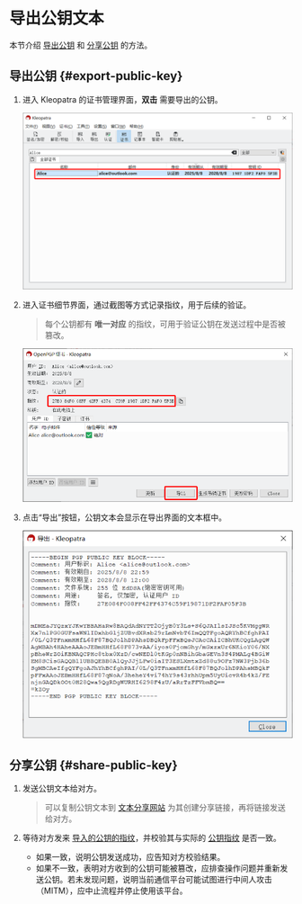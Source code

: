 # 导出公钥文本

本节介绍 [导出公钥](#export-public-key) 和 [分享公钥](#share-public-key) 的方法。

## 导出公钥 {#export-public-key}

1. 进入 Kleopatra 的证书管理界面，**双击** 需要导出的公钥。

    ![证书列表](export-public-key/certificates.png)

2. <a id="fingerprint"></a>进入证书细节界面，通过截图等方式记录指纹，用于后续的验证。

    > 每个公钥都有 **唯一对应** 的指纹，可用于验证公钥在发送过程中是否被篡改。

    ![证书细节](export-public-key/certificate-detail.png)

3. 点击“导出”按钮，公钥文本会显示在导出界面的文本框中。

    ![公钥文本](export-public-key/public-key-text.png)

## 分享公钥 {#share-public-key}

1. 发送公钥文本给对方。

    > 可以复制公钥文本到 [文本分享网站](../pastebin.md) 为其创建分享链接，再将链接发送给对方。

2. 等待对方发来 [导入的公钥的指纹](import-public-key-text.md#fingerprint)，并校验其与实际的 [公钥指纹](#fingerprint) 是否一致。

    - 如果一致，说明公钥发送成功，应告知对方校验结果。
    - 如果不一致，表明对方收到的公钥可能被篡改，应排查操作问题并重新发送公钥。若未发现问题，说明当前通信平台可能试图进行中间人攻击（MITM），应中止流程并停止使用该平台。